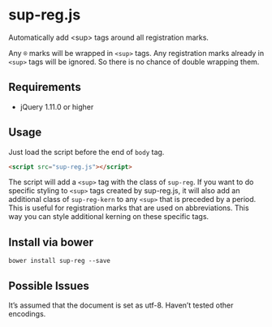 sup-reg.js
==========
Automatically add \<sup\> tags around all registration marks.

Any ```®``` marks will be wrapped in ```<sup>``` tags. Any registration marks already in ```<sup>``` tags will be ignored. So there is no chance of double wrapping them.

## Requirements

- jQuery 1.11.0 or higher

## Usage

Just load the script before the end of ```body``` tag.
```html
<script src="sup-reg.js"></script>
```

The script will add a `<sup>` tag with the class of `sup-reg`. If you want to do specific styling to `<sup>` tags created by sup-reg.js, it will also add an additional class of `sup-reg-kern` to any `<sup>` that is preceded by a period. This is useful for registration marks that are used on abbreviations. This way you can style additional kerning on these specific tags.

## Install via bower
```
bower install sup-reg --save
```

## Possible Issues

It’s assumed that the document is set as utf-8. Haven’t tested other encodings.
